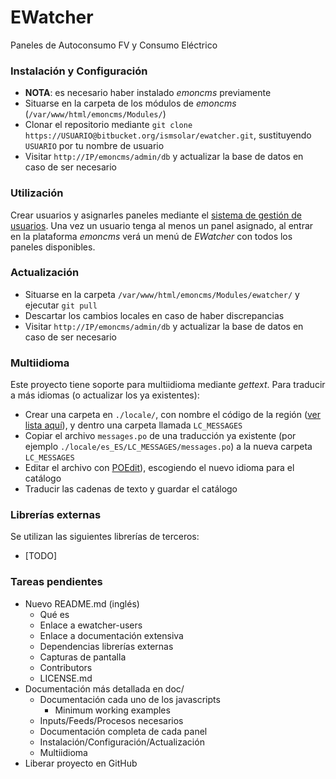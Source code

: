 # EWatcher
Paneles de Autoconsumo FV y Consumo Eléctrico

### Instalación y Configuración
* **NOTA**: es necesario haber instalado *emoncms* previamente
* Situarse en la carpeta de los módulos de *emoncms* (`/var/www/html/emoncms/Modules/`)
* Clonar el repositorio mediante `git clone https://USUARIO@bitbucket.org/ismsolar/ewatcher.git`, sustituyendo `USUARIO` por tu nombre de usuario
* Visitar `http://IP/emoncms/admin/db` y actualizar la base de datos en caso de ser necesario

### Utilización
Crear usuarios y asignarles paneles mediante el [sistema de gestión de usuarios](https://bitbucket.org/ismsolar/gestion-usuarios/). Una vez un usuario tenga al menos un panel asignado, al entrar en la plataforma *emoncms* verá un menú de *EWatcher* con todos los paneles disponibles.

### Actualización
* Situarse en la carpeta `/var/www/html/emoncms/Modules/ewatcher/` y ejecutar `git pull`
* Descartar los cambios locales en caso de haber discrepancias
* Visitar `http://IP/emoncms/admin/db` y actualizar la base de datos en caso de ser necesario

### Multiidioma
Este proyecto tiene soporte para multiidioma mediante *gettext*. Para traducir a más idiomas (o actualizar los ya existentes):

* Crear una carpeta en `./locale/`, con nombre el código de la región ([ver lista aquí](https://gist.github.com/jacobbubu/1836273)), y dentro una carpeta llamada `LC_MESSAGES`
* Copiar el archivo `messages.po` de una traducción ya existente (por ejemplo `./locale/es_ES/LC_MESSAGES/messages.po`) a la nueva carpeta `LC_MESSAGES`
* Editar el archivo con [POEdit](http://poedit.net)), escogiendo el nuevo idioma para el catálogo
* Traducir las cadenas de texto y guardar el catálogo

### Librerías externas
Se utilizan las siguientes librerías de terceros:

* [TODO]

### Tareas pendientes
* Nuevo README.md (inglés)
  * Qué es
  * Enlace a ewatcher-users
  * Enlace a documentación extensiva
  * Dependencias librerías externas
  * Capturas de pantalla
  * Contributors
  * LICENSE.md
* Documentación más detallada en doc/
    * Documentación cada uno de los javascripts
      * Minimum working examples
    * Inputs/Feeds/Procesos necesarios
    * Documentación completa de cada panel
    * Instalación/Configuración/Actualización
    * Multiidioma
* Liberar proyecto en GitHub
